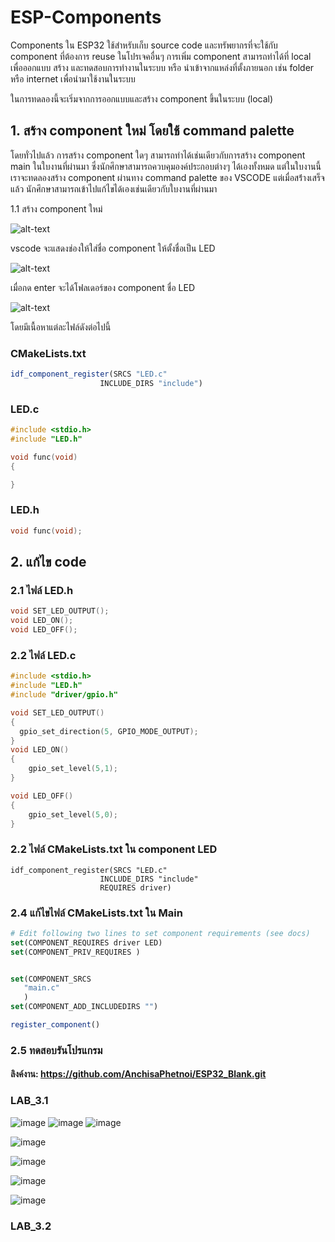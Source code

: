 # ESP-Components

Components ใน ESP32 ใช้สำหรับเก็บ source code และทรัพยากรที่จะใช้กับ component ที่ต้องการ reuse ในโปรเจคอื่นๆ
การเพิ่ม component สามารถทำได้ที่ local เพื่อออกแบบ สร้าง และทดสอบการทำงานในระบบ หรือ นำเข้าจากแหล่งที่ตั้งภายนอก เช่น folder หรือ internet เพื่อนำมาใช้งานในระบบ

ในการทดลองนี้จะเริ่มจากการออกแบบและสร้าง component ขึ้นในระบบ (local)

## 1. สร้าง component ใหม่ โดยใช้ command palette

โดยทั่วไปแล้ว การสร้าง component ใดๆ สามารถทำได้เช่นเดียวกับการสร้าง component main ในใบงานที่ผ่านมา
ซึ่งนักศึกษาสามารถควบคุมองค์ประกอบต่างๆ ได้เองทั้งหมด แต่ในใบงานนี้เราจะทดลองสร้าง component ผ่านทาง command palette ของ VSCODE
แต่เมื่อสร้่างเสร็จแล้ว นักศึกษาสามารถเข้าไปแก้ไขได้เองเช่นเดียวกับใบงานที่ผ่านมา

1.1 สร้าง component ใหม่

![alt-text](./Pictures/Image_01.png)

vscode จะแสดงช่องให้ใส่ชื่อ component  ให้ตั้งชื่อเป็น LED

![alt-text](./Pictures/Image_02.png)

เมื่อกด enter จะได้โฟลเดอร์ของ component ชื่อ LED 

![alt-text](./Pictures/Image_03.png)

โดยมีเนื้อหาแต่ละไฟล์ดังต่อไปนี้

### CMakeLists.txt

``` CMake
idf_component_register(SRCS "LED.c"
                    INCLUDE_DIRS "include")
```

### LED.c

```c
#include <stdio.h>
#include "LED.h"

void func(void)
{

}
```



### LED.h

```c
void func(void);
```


## 2. แก้ไข code 
### 2.1 ไฟล์ LED.h

```c
void SET_LED_OUTPUT();
void LED_ON();
void LED_OFF();

```
### 2.2 ไฟล์ LED.c

```c
#include <stdio.h>
#include "LED.h"
#include "driver/gpio.h"

void SET_LED_OUTPUT()
{
  gpio_set_direction(5, GPIO_MODE_OUTPUT);  
}
void LED_ON()
{
    gpio_set_level(5,1);
}

void LED_OFF()
{
    gpio_set_level(5,0);
}
```
### 2.2 ไฟล์ CMakeLists.txt ใน component LED
```
idf_component_register(SRCS "LED.c"
                    INCLUDE_DIRS "include" 
                    REQUIRES driver)
```

### 2.4 แก้ไขไฟล์ CMakeLists.txt ใน Main

``` CMake
# Edit following two lines to set component requirements (see docs)
set(COMPONENT_REQUIRES driver LED)
set(COMPONENT_PRIV_REQUIRES )


set(COMPONENT_SRCS 
   "main.c"
   )
set(COMPONENT_ADD_INCLUDEDIRS "")

register_component()
```

### 2.5 ทดสอบรันโปรแกรม

#### ลิงค์งาน: https://github.com/AnchisaPhetnoi/ESP32_Blank.git

### LAB_3.1

![image](https://github.com/user-attachments/assets/dda8e6e8-caac-44d3-8199-974e18058ed2)
![image](https://github.com/user-attachments/assets/30f21e01-5638-42ad-a74a-5589d5cbb70d)
![image](https://github.com/user-attachments/assets/df6ca4d5-4bf2-49dc-9199-3bc7ab50a820)

![image](https://github.com/user-attachments/assets/8cd03fbd-3541-489e-a5a9-b687aad99004)

![image](https://github.com/user-attachments/assets/c05a7584-72c6-4b9a-88e0-5526acc22874)

![image](https://github.com/user-attachments/assets/1a0d0b18-c772-499e-8d5c-0aa5e9f9f10e)

![image](https://github.com/user-attachments/assets/dbf5c68c-6888-47ac-897a-80d5d04ab78a)


### LAB_3.2






















